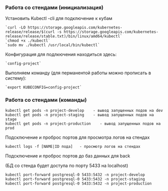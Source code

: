 ### Работа со стендами (инициализация)

Установить Kubectl -cli  для подключение к кубам

    `curl -LO https://storage.googleapis.com/kubernetes-release/release/$(curl -s https://storage.googleapis.com/kubernetes-release/release/stable.txt)/bin/linux/amd64/kubectl`
    `chmod +x ./kubectl`
    `sudo mv ./kubectl /usr/local/bin/kubectl`

Конфигурация для подлкючения находиться здесь:

    `config-project`

Выполняем команду (для перманентой работы можно прописать в систему):

    `export KUBECONFIG=config-project`
    
### Работа со стендами (команды)    
    
    kubectl get pods -n project-develop    - вывод запущенных подов на dev
    kubectl get pods -n project-staging    - вывод запущенных подов на stage
    kubectl get pods -n project-production    - вывод запущенных подов на prod

Подсключение и проброс портов для просмотра логов на стендах

    kubectl logs -f [NAME|ID пода]   - просмотр логов на стендах

Подсключение и проброс портов до баз данных для back

(БД со стенда будет доступа по порту 5433 на localhost)
    
    kubectl port-forward postgresql-0 5433:5432 -n project-develop
    kubectl port-forward postgresql-0 5433:5432 -n project-staging
    kubectl port-forward postgresql-0 5433:5432 -n project-production